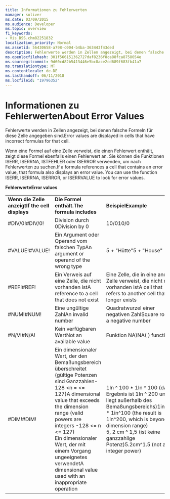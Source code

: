 ```yaml
---
title: Informationen zu Fehlerwerten
manager: soliver
ms.date: 03/09/2015
ms.audience: Developer
ms.topic: overview
f1_keywords:
- Vis_DSS.chm82251832
localization_priority: Normal
ms.assetid: 56430658-a798-c004-b4ba-363443f43ded
description: Fehlerwerte werden in Zellen angezeigt, bei denen falsche Formeln für diese Zelle angegeben sind.
ms.openlocfilehash: 301f566151362727daf8236f8ca88fca8758054e
ms.sourcegitcommit: 9d60cd82b5413446e5bc8ace2cd689f683fb41a7
ms.translationtype: MT
ms.contentlocale: de-DE
ms.lasthandoff: 06/11/2018
ms.locfileid: "19796352"
---
```

# <a name="about-error-values"></a><span data-ttu-id="368fa-103">Informationen zu Fehlerwerten</span><span class="sxs-lookup"><span data-stu-id="368fa-103">About Error Values</span></span>

<span data-ttu-id="368fa-104">Fehlerwerte werden in Zellen angezeigt, bei denen falsche Formeln für diese Zelle angegeben sind.</span><span class="sxs-lookup"><span data-stu-id="368fa-104">Error values are displayed in cells that have incorrect formulas for that cell.</span></span>
  
<span data-ttu-id="368fa-p101">Wenn eine Formel auf eine Zelle verweist, die einen Fehlerwert enthält, zeigt diese Formel ebenfalls einen Fehlerwert an. Sie können die Funktionen ISERR, ISERRNA, ISTFEHLER oder ISERROR verwenden, um nach Fehlerwerten zu suchen.</span><span class="sxs-lookup"><span data-stu-id="368fa-p101">If a formula references a cell that contains an error value, that formula also displays an error value. You can use the function ISERR, ISERRNA, ISERROR, or ISERRVALUE to look for error values.</span></span>
  
<span data-ttu-id="368fa-107">**Fehlerwerte**</span><span class="sxs-lookup"><span data-stu-id="368fa-107">**Error values**</span></span>

||||
|:-----|:-----|:-----|
|<span data-ttu-id="368fa-108">**Wenn die Zelle anzeigt**</span><span class="sxs-lookup"><span data-stu-id="368fa-108">**If the cell displays**</span></span> <br/> |<span data-ttu-id="368fa-109">**Die Formel enthält.**</span><span class="sxs-lookup"><span data-stu-id="368fa-109">**The formula includes**</span></span> <br/> |<span data-ttu-id="368fa-110">**Beispiel**</span><span class="sxs-lookup"><span data-stu-id="368fa-110">**Example**</span></span> <br/> |
| <span data-ttu-id="368fa-111">#DIV/0!</span><span class="sxs-lookup"><span data-stu-id="368fa-111">#DIV/0!</span></span>  <br/> |<span data-ttu-id="368fa-112">Division durch 0</span><span class="sxs-lookup"><span data-stu-id="368fa-112">Division by 0</span></span>  <br/> |<span data-ttu-id="368fa-113">10/0</span><span class="sxs-lookup"><span data-stu-id="368fa-113">10/0</span></span>  <br/> |
| <span data-ttu-id="368fa-114">#VALUE!</span><span class="sxs-lookup"><span data-stu-id="368fa-114">#VALUE!</span></span>  <br/> | <span data-ttu-id="368fa-115">Ein Argument oder Operand vom falschen Typ</span><span class="sxs-lookup"><span data-stu-id="368fa-115">An argument or operand of the wrong type</span></span>  <br/> | <span data-ttu-id="368fa-116">5 + "Hütte"</span><span class="sxs-lookup"><span data-stu-id="368fa-116">5 + "House"</span></span>  <br/> |
| <span data-ttu-id="368fa-117">#REF!</span><span class="sxs-lookup"><span data-stu-id="368fa-117">#REF!</span></span>  <br/> | <span data-ttu-id="368fa-118">Ein Verweis auf eine Zelle, die nicht vorhanden ist</span><span class="sxs-lookup"><span data-stu-id="368fa-118">A reference to a cell that does not exist</span></span>  <br/> | <span data-ttu-id="368fa-119">Eine Zelle, die in eine andere Zelle verweist, die nicht mehr vorhanden ist</span><span class="sxs-lookup"><span data-stu-id="368fa-119">A cell that refers to another cell that no longer exists</span></span>  <br/> |
| <span data-ttu-id="368fa-120">#NUM!</span><span class="sxs-lookup"><span data-stu-id="368fa-120">#NUM!</span></span>  <br/> | <span data-ttu-id="368fa-121">Eine ungültige Zahl</span><span class="sxs-lookup"><span data-stu-id="368fa-121">An invalid number</span></span>  <br/> | <span data-ttu-id="368fa-122">Quadratwurzel einer negativen Zahl</span><span class="sxs-lookup"><span data-stu-id="368fa-122">Square root of a negative number</span></span>  <br/> |
| <span data-ttu-id="368fa-123">#N/V!</span><span class="sxs-lookup"><span data-stu-id="368fa-123">#N/A!</span></span>  <br/> | <span data-ttu-id="368fa-124">Kein verfügbaren Wert</span><span class="sxs-lookup"><span data-stu-id="368fa-124">Not an available value</span></span>  <br/> | <span data-ttu-id="368fa-125">Funktion NA)</span><span class="sxs-lookup"><span data-stu-id="368fa-125">NA( ) function</span></span>  <br/> |
| <span data-ttu-id="368fa-126">#DIM!</span><span class="sxs-lookup"><span data-stu-id="368fa-126">#DIM!</span></span>  <br/> | <span data-ttu-id="368fa-127">Ein dimensionaler Wert, der den Bemaßungsbereich überschreitet (gültige Potenzen sind Ganzzahlen-128 \<n = \<= 127)</span><span class="sxs-lookup"><span data-stu-id="368fa-127">A dimensional value that exceeds the dimension range (valid powers are integers -128 \<= n \<= 127)</span></span>  <br/> <span data-ttu-id="368fa-128">Ein dimensionaler Wert, der mit einem Vorgang ungeeignetes verwendet</span><span class="sxs-lookup"><span data-stu-id="368fa-128">A dimensional value used with an inappropriate operation</span></span>  <br/> |<span data-ttu-id="368fa-129">1In ^ 100 \* 1In ^ 100 (das Ergebnis ist 1In ^ 200 und liegt außerhalb des Bemaßungsbereichs)</span><span class="sxs-lookup"><span data-stu-id="368fa-129">1in^100 \* 1in^100 (the result is 1in^200, which is beyond the dimension range)</span></span>  <br/> <span data-ttu-id="368fa-130">5, 2 cm ^ 1,5 (ist keine ganzzahlige Potenz)</span><span class="sxs-lookup"><span data-stu-id="368fa-130">5.2cm^1.5 (not an integer power)</span></span>  <br/> |
   


